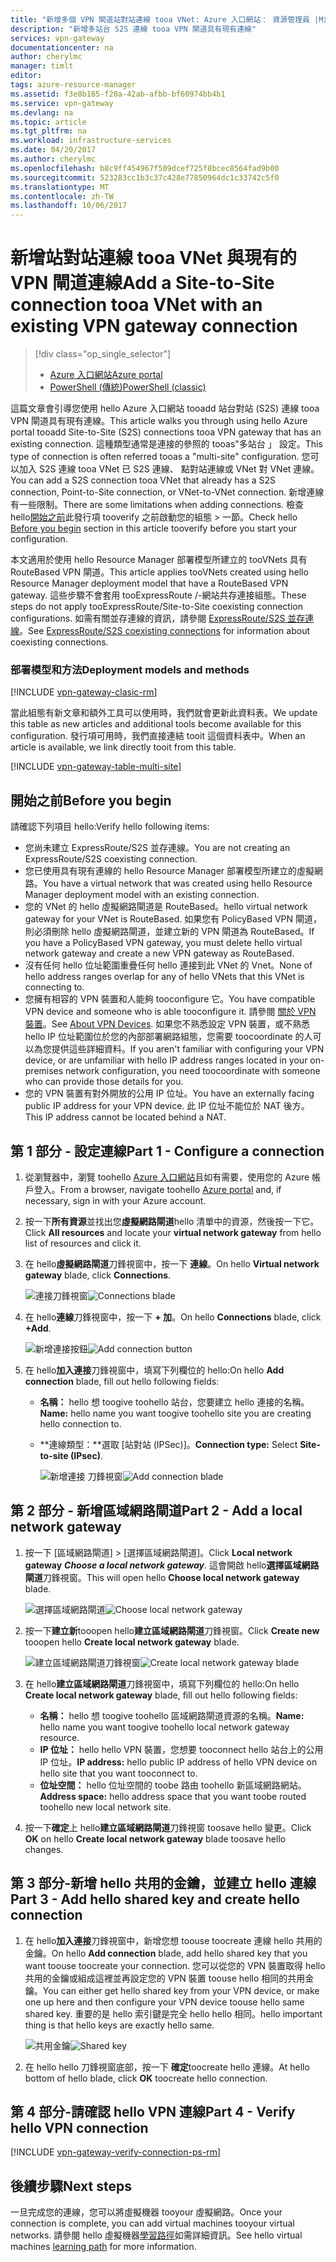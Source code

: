 ```yaml
---
title: "新增多個 VPN 閘道站對站連線 tooa VNet: Azure 入口網站： 資源管理員 |Microsoft 文件"
description: "新增多站台 S2S 連線 tooa VPN 閘道具有現有連線"
services: vpn-gateway
documentationcenter: na
author: cherylmc
manager: timlt
editor: 
tags: azure-resource-manager
ms.assetid: f3e8b165-f20a-42ab-afbb-bf60974bb4b1
ms.service: vpn-gateway
ms.devlang: na
ms.topic: article
ms.tgt_pltfrm: na
ms.workload: infrastructure-services
ms.date: 04/20/2017
ms.author: cherylmc
ms.openlocfilehash: b8c9ff454967f509dcef725f8bcec8564fad9b00
ms.sourcegitcommit: 523283cc1b3c37c428e77850964dc1c33742c5f0
ms.translationtype: MT
ms.contentlocale: zh-TW
ms.lasthandoff: 10/06/2017
---
```

# <a name="add-a-site-to-site-connection-tooa-vnet-with-an-existing-vpn-gateway-connection"></a><span data-ttu-id="c0085-103">新增站對站連線 tooa VNet 與現有的 VPN 閘道連線</span><span class="sxs-lookup"><span data-stu-id="c0085-103">Add a Site-to-Site connection tooa VNet with an existing VPN gateway connection</span></span>

> [!div class="op_single_selector"]
> * [<span data-ttu-id="c0085-104">Azure 入口網站</span><span class="sxs-lookup"><span data-stu-id="c0085-104">Azure portal</span></span>](vpn-gateway-howto-multi-site-to-site-resource-manager-portal.md)
> * [<span data-ttu-id="c0085-105">PowerShell (傳統)</span><span class="sxs-lookup"><span data-stu-id="c0085-105">PowerShell (classic)</span></span>](vpn-gateway-multi-site.md)
>
> 

<span data-ttu-id="c0085-106">這篇文章會引導您使用 hello Azure 入口網站 tooadd 站台對站 (S2S) 連線 tooa VPN 閘道具有現有連線。</span><span class="sxs-lookup"><span data-stu-id="c0085-106">This article walks you through using hello Azure portal tooadd Site-to-Site (S2S) connections tooa VPN gateway that has an existing connection.</span></span> <span data-ttu-id="c0085-107">這種類型通常是連接的參照的 tooas"多站台 」 設定。</span><span class="sxs-lookup"><span data-stu-id="c0085-107">This type of connection is often referred tooas a "multi-site" configuration.</span></span> <span data-ttu-id="c0085-108">您可以加入 S2S 連線 tooa VNet 已 S2S 連線、 點對站連線或 VNet 對 VNet 連線。</span><span class="sxs-lookup"><span data-stu-id="c0085-108">You can add a S2S connection tooa VNet that already has a S2S connection, Point-to-Site connection, or VNet-to-VNet connection.</span></span> <span data-ttu-id="c0085-109">新增連線有一些限制。</span><span class="sxs-lookup"><span data-stu-id="c0085-109">There are some limitations when adding connections.</span></span> <span data-ttu-id="c0085-110">檢查 hello[開始之前](#before)此發行項 tooverify 之前啟動您的組態 > 一節。</span><span class="sxs-lookup"><span data-stu-id="c0085-110">Check hello [Before you begin](#before) section in this article tooverify before you start your configuration.</span></span> 

<span data-ttu-id="c0085-111">本文適用於使用 hello Resource Manager 部署模型所建立的 tooVNets 具有 RouteBased VPN 閘道。</span><span class="sxs-lookup"><span data-stu-id="c0085-111">This article applies tooVNets created using hello Resource Manager deployment model that have a RouteBased VPN gateway.</span></span> <span data-ttu-id="c0085-112">這些步驟不會套用 tooExpressRoute /-網站共存連接組態。</span><span class="sxs-lookup"><span data-stu-id="c0085-112">These steps do not apply tooExpressRoute/Site-to-Site coexisting connection configurations.</span></span> <span data-ttu-id="c0085-113">如需有關並存連線的資訊，請參閱 [ExpressRoute/S2S 並存連線](../expressroute/expressroute-howto-coexist-resource-manager.md)。</span><span class="sxs-lookup"><span data-stu-id="c0085-113">See [ExpressRoute/S2S coexisting connections](../expressroute/expressroute-howto-coexist-resource-manager.md) for information about coexisting connections.</span></span>

### <a name="deployment-models-and-methods"></a><span data-ttu-id="c0085-114">部署模型和方法</span><span class="sxs-lookup"><span data-stu-id="c0085-114">Deployment models and methods</span></span>
[!INCLUDE [vpn-gateway-clasic-rm](../../includes/vpn-gateway-classic-rm-include.md)]

<span data-ttu-id="c0085-115">當此組態有新文章和額外工具可以使用時，我們就會更新此資料表。</span><span class="sxs-lookup"><span data-stu-id="c0085-115">We update this table as new articles and additional tools become available for this configuration.</span></span> <span data-ttu-id="c0085-116">發行項可用時，我們直接連結 tooit 這個資料表中。</span><span class="sxs-lookup"><span data-stu-id="c0085-116">When an article is available, we link directly tooit from this table.</span></span>

[!INCLUDE [vpn-gateway-table-multi-site](../../includes/vpn-gateway-table-multisite-include.md)]

## <span data-ttu-id="c0085-117"><a name="before"></a>開始之前</span><span class="sxs-lookup"><span data-stu-id="c0085-117"><a name="before"></a>Before you begin</span></span>
<span data-ttu-id="c0085-118">請確認下列項目 hello:</span><span class="sxs-lookup"><span data-stu-id="c0085-118">Verify hello following items:</span></span>

* <span data-ttu-id="c0085-119">您尚未建立 ExpressRoute/S2S 並存連線。</span><span class="sxs-lookup"><span data-stu-id="c0085-119">You are not creating an ExpressRoute/S2S coexisting connection.</span></span>
* <span data-ttu-id="c0085-120">您已使用具有現有連線的 hello Resource Manager 部署模型所建立的虛擬網路。</span><span class="sxs-lookup"><span data-stu-id="c0085-120">You have a virtual network that was created using hello Resource Manager deployment model with an existing connection.</span></span>
* <span data-ttu-id="c0085-121">您的 VNet 的 hello 虛擬網路閘道是 RouteBased。</span><span class="sxs-lookup"><span data-stu-id="c0085-121">hello virtual network gateway for your VNet is RouteBased.</span></span> <span data-ttu-id="c0085-122">如果您有 PolicyBased VPN 閘道，則必須刪除 hello 虛擬網路閘道，並建立新的 VPN 閘道為 RouteBased。</span><span class="sxs-lookup"><span data-stu-id="c0085-122">If you have a PolicyBased VPN gateway, you must delete hello virtual network gateway and create a new VPN gateway as RouteBased.</span></span>
* <span data-ttu-id="c0085-123">沒有任何 hello 位址範圍重疊任何 hello 連接到此 VNet 的 Vnet。</span><span class="sxs-lookup"><span data-stu-id="c0085-123">None of hello address ranges overlap for any of hello VNets that this VNet is connecting to.</span></span>
* <span data-ttu-id="c0085-124">您擁有相容的 VPN 裝置和人能夠 tooconfigure 它。</span><span class="sxs-lookup"><span data-stu-id="c0085-124">You have compatible VPN device and someone who is able tooconfigure it.</span></span> <span data-ttu-id="c0085-125">請參閱 [關於 VPN 裝置](vpn-gateway-about-vpn-devices.md)。</span><span class="sxs-lookup"><span data-stu-id="c0085-125">See [About VPN Devices](vpn-gateway-about-vpn-devices.md).</span></span> <span data-ttu-id="c0085-126">如果您不熟悉設定 VPN 裝置，或不熟悉 hello IP 位址範圍位於您的內部部署網路組態，您需要 toocoordinate 的人可以為您提供這些詳細資料。</span><span class="sxs-lookup"><span data-stu-id="c0085-126">If you aren't familiar with configuring your VPN device, or are unfamiliar with hello IP address ranges located in your on-premises network configuration, you need toocoordinate with someone who can provide those details for you.</span></span>
* <span data-ttu-id="c0085-127">您的 VPN 裝置有對外開放的公用 IP 位址。</span><span class="sxs-lookup"><span data-stu-id="c0085-127">You have an externally facing public IP address for your VPN device.</span></span> <span data-ttu-id="c0085-128">此 IP 位址不能位於 NAT 後方。</span><span class="sxs-lookup"><span data-stu-id="c0085-128">This IP address cannot be located behind a NAT.</span></span>

## <span data-ttu-id="c0085-129"><a name="part1"></a>第 1 部分 - 設定連線</span><span class="sxs-lookup"><span data-stu-id="c0085-129"><a name="part1"></a>Part 1 - Configure a connection</span></span>
1. <span data-ttu-id="c0085-130">從瀏覽器中，瀏覽 toohello [Azure 入口網站](http://portal.azure.com)且如有需要，使用您的 Azure 帳戶登入。</span><span class="sxs-lookup"><span data-stu-id="c0085-130">From a browser, navigate toohello [Azure portal](http://portal.azure.com) and, if necessary, sign in with your Azure account.</span></span>
2. <span data-ttu-id="c0085-131">按一下**所有資源**並找出您**虛擬網路閘道**hello 清單中的資源，然後按一下它。</span><span class="sxs-lookup"><span data-stu-id="c0085-131">Click **All resources** and locate your **virtual network gateway** from hello list of resources and click it.</span></span>
3. <span data-ttu-id="c0085-132">在 hello**虛擬網路閘道**刀鋒視窗中，按一下 **連線**。</span><span class="sxs-lookup"><span data-stu-id="c0085-132">On hello **Virtual network gateway** blade, click **Connections**.</span></span>
   
    <span data-ttu-id="c0085-133">![連接刀鋒視窗](./media/vpn-gateway-howto-multi-site-to-site-resource-manager-portal/connectionsblade.png "連接刀鋒視窗e")</span><span class="sxs-lookup"><span data-stu-id="c0085-133">![Connections blade](./media/vpn-gateway-howto-multi-site-to-site-resource-manager-portal/connectionsblade.png "Connections blade")</span></span><br>
4. <span data-ttu-id="c0085-134">在 hello**連線**刀鋒視窗中，按一下  **+ 加**。</span><span class="sxs-lookup"><span data-stu-id="c0085-134">On hello **Connections** blade, click **+Add**.</span></span>
   
    <span data-ttu-id="c0085-135">![新增連接按鈕](./media/vpn-gateway-howto-multi-site-to-site-resource-manager-portal/addbutton.png "新增連接按鈕")</span><span class="sxs-lookup"><span data-stu-id="c0085-135">![Add connection button](./media/vpn-gateway-howto-multi-site-to-site-resource-manager-portal/addbutton.png "Add connection button")</span></span><br>
5. <span data-ttu-id="c0085-136">在 hello**加入連接**刀鋒視窗中，填寫下列欄位的 hello:</span><span class="sxs-lookup"><span data-stu-id="c0085-136">On hello **Add connection** blade, fill out hello following fields:</span></span>
   
   * <span data-ttu-id="c0085-137">**名稱：** hello 想 toogive toohello 站台，您要建立 hello 連接的名稱。</span><span class="sxs-lookup"><span data-stu-id="c0085-137">**Name:** hello name you want toogive toohello site you are creating hello connection to.</span></span>
   * <span data-ttu-id="c0085-138">**連線類型：**選取 [站對站 (IPSec)]。</span><span class="sxs-lookup"><span data-stu-id="c0085-138">**Connection type:** Select **Site-to-site (IPsec)**.</span></span>
     
     <span data-ttu-id="c0085-139">![新增連接 刀鋒視窗](./media/vpn-gateway-howto-multi-site-to-site-resource-manager-portal/addconnectionblade.png "新增連接 刀鋒視窗")</span><span class="sxs-lookup"><span data-stu-id="c0085-139">![Add connection blade](./media/vpn-gateway-howto-multi-site-to-site-resource-manager-portal/addconnectionblade.png "Add connection blade")</span></span><br>

## <span data-ttu-id="c0085-140"><a name="part2"></a>第 2 部分 - 新增區域網路閘道</span><span class="sxs-lookup"><span data-stu-id="c0085-140"><a name="part2"></a>Part 2 - Add a local network gateway</span></span>
1. <span data-ttu-id="c0085-141">按一下 [區域網路閘道] > [選擇區域網路閘道]。</span><span class="sxs-lookup"><span data-stu-id="c0085-141">Click **Local network gateway** ***Choose a local network gateway***.</span></span> <span data-ttu-id="c0085-142">這會開啟 hello**選擇區域網路閘道**刀鋒視窗。</span><span class="sxs-lookup"><span data-stu-id="c0085-142">This will open hello **Choose local network gateway** blade.</span></span>
   
    <span data-ttu-id="c0085-143">![選擇區域網路閘道](./media/vpn-gateway-howto-multi-site-to-site-resource-manager-portal/chooselng.png "選擇區域網路閘道")</span><span class="sxs-lookup"><span data-stu-id="c0085-143">![Choose local network gateway](./media/vpn-gateway-howto-multi-site-to-site-resource-manager-portal/chooselng.png "Choose local network gateway")</span></span><br>
2. <span data-ttu-id="c0085-144">按一下**建立新**tooopen hello**建立區域網路閘道**刀鋒視窗。</span><span class="sxs-lookup"><span data-stu-id="c0085-144">Click **Create new** tooopen hello **Create local network gateway** blade.</span></span>
   
    <span data-ttu-id="c0085-145">![建立區域網路閘道刀鋒視窗](./media/vpn-gateway-howto-multi-site-to-site-resource-manager-portal/createlngblade.png "建立區域網路閘道")</span><span class="sxs-lookup"><span data-stu-id="c0085-145">![Create local network gateway blade](./media/vpn-gateway-howto-multi-site-to-site-resource-manager-portal/createlngblade.png "Create local network gateway")</span></span><br>
3. <span data-ttu-id="c0085-146">在 hello**建立區域網路閘道**刀鋒視窗中，填寫下列欄位的 hello:</span><span class="sxs-lookup"><span data-stu-id="c0085-146">On hello **Create local network gateway** blade, fill out hello following fields:</span></span>
   
   * <span data-ttu-id="c0085-147">**名稱：** hello 想 toogive toohello 區域網路閘道資源的名稱。</span><span class="sxs-lookup"><span data-stu-id="c0085-147">**Name:** hello name you want toogive toohello local network gateway resource.</span></span>
   * <span data-ttu-id="c0085-148">**IP 位址：** hello hello VPN 裝置，您想要 tooconnect hello 站台上的公用 IP 位址。</span><span class="sxs-lookup"><span data-stu-id="c0085-148">**IP address:** hello public IP address of hello VPN device on hello site that you want tooconnect to.</span></span>
   * <span data-ttu-id="c0085-149">**位址空間：** hello 位址空間的 toobe 路由 toohello 新區域網路網站。</span><span class="sxs-lookup"><span data-stu-id="c0085-149">**Address space:** hello address space that you want toobe routed toohello new local network site.</span></span>
4. <span data-ttu-id="c0085-150">按一下**確定**上 hello**建立區域網路閘道**刀鋒視窗 toosave hello 變更。</span><span class="sxs-lookup"><span data-stu-id="c0085-150">Click **OK** on hello **Create local network gateway** blade toosave hello changes.</span></span>

## <span data-ttu-id="c0085-151"><a name="part3"></a>第 3 部分-新增 hello 共用的金鑰，並建立 hello 連線</span><span class="sxs-lookup"><span data-stu-id="c0085-151"><a name="part3"></a>Part 3 - Add hello shared key and create hello connection</span></span>
1. <span data-ttu-id="c0085-152">在 hello**加入連接**刀鋒視窗中，新增您想 toouse toocreate 連線 hello 共用的金鑰。</span><span class="sxs-lookup"><span data-stu-id="c0085-152">On hello **Add connection** blade, add hello shared key that you want toouse toocreate your connection.</span></span> <span data-ttu-id="c0085-153">您可以從您的 VPN 裝置取得 hello 共用的金鑰或組成這裡並再設定您的 VPN 裝置 toouse hello 相同的共用金鑰。</span><span class="sxs-lookup"><span data-stu-id="c0085-153">You can either get hello shared key from your VPN device, or make one up here and then configure your VPN device toouse hello same shared key.</span></span> <span data-ttu-id="c0085-154">重要的是 hello 索引鍵是完全 hello hello 相同。</span><span class="sxs-lookup"><span data-stu-id="c0085-154">hello important thing is that hello keys are exactly hello same.</span></span>
   
    <span data-ttu-id="c0085-155">![共用金鑰](./media/vpn-gateway-howto-multi-site-to-site-resource-manager-portal/sharedkey.png "共用金鑰")</span><span class="sxs-lookup"><span data-stu-id="c0085-155">![Shared key](./media/vpn-gateway-howto-multi-site-to-site-resource-manager-portal/sharedkey.png "Shared key")</span></span><br>
2. <span data-ttu-id="c0085-156">在 hello hello 刀鋒視窗底部，按一下 **確定**toocreate hello 連線。</span><span class="sxs-lookup"><span data-stu-id="c0085-156">At hello bottom of hello blade, click **OK** toocreate hello connection.</span></span>

## <span data-ttu-id="c0085-157"><a name="part4"></a>第 4 部分-請確認 hello VPN 連線</span><span class="sxs-lookup"><span data-stu-id="c0085-157"><a name="part4"></a>Part 4 - Verify hello VPN connection</span></span>


[!INCLUDE [vpn-gateway-verify-connection-ps-rm](../../includes/vpn-gateway-verify-connection-ps-rm-include.md)]

## <a name="next-steps"></a><span data-ttu-id="c0085-158">後續步驟</span><span class="sxs-lookup"><span data-stu-id="c0085-158">Next steps</span></span>

<span data-ttu-id="c0085-159">一旦完成您的連線，您可以將虛擬機器 tooyour 虛擬網路。</span><span class="sxs-lookup"><span data-stu-id="c0085-159">Once your connection is complete, you can add virtual machines tooyour virtual networks.</span></span> <span data-ttu-id="c0085-160">請參閱 hello 虛擬機器[學習路徑](https://azure.microsoft.com/documentation/learning-paths/virtual-machines)如需詳細資訊。</span><span class="sxs-lookup"><span data-stu-id="c0085-160">See hello virtual machines [learning path](https://azure.microsoft.com/documentation/learning-paths/virtual-machines) for more information.</span></span>
